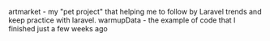 artmarket - my "pet project" that helping me to follow by Laravel trends and keep practice with laravel.
warmupData - the example of code that I finished just a few weeks ago
